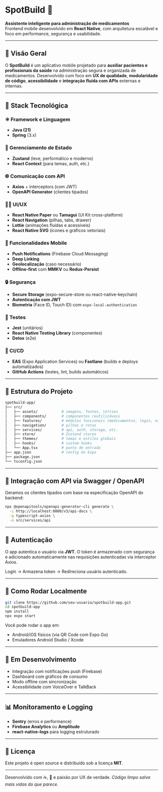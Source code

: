 # SpotBuild 💊  
**Assistente inteligente para administração de medicamentos**  
Frontend mobile desenvolvido em **React Native**, com arquitetura escalável e foco em performance, segurança e usabilidade.

---

## 📌 Visão Geral  
O **SpotBuild** é um aplicativo mobile projetado para **auxiliar pacientes e profissionais da saúde** na administração segura e organizada de medicamentos. Desenvolvido com foco em **UX de qualidade**, **modularidade de código**, **acessibilidade** e **integração fluida com APIs** externas e internas.

---

## 🧱 Stack Tecnológica

### ⚛️ Framework e Linguagem
- **Java (21)**
- **Spring** (3.x)
  
### 🧩 Gerenciamento de Estado
- **Zustand** (leve, performático e moderno)
- **React Context** (para temas, auth, etc.)

### 🌐 Comunicação com API
- **Axios** + interceptors (com JWT)
- **OpenAPI Generator** (clientes tipados)

### 🧑‍🎨 UI/UX
- **React Native Paper** ou **Tamagui** (UI Kit cross-platform)
- **React Navigation** (pilhas, tabs, drawer)
- **Lottie** (animações fluídas e acessíveis)
- **React Native SVG** (ícones e gráficos vetoriais)

### 📱 Funcionalidades Mobile
- **Push Notifications** (Firebase Cloud Messaging)
- **Deep Linking**
- **Geolocalização** (caso necessário)
- **Offline-first** com **MMKV** ou **Redux-Persist**

### 🔒 Segurança
- **Secure Storage** (expo-secure-store ou react-native-keychain)
- **Autenticação com JWT**
- **Biometria** (Face ID, Touch ID) com `expo-local-authentication`

### 🧪 Testes
- **Jest** (unitários)
- **React Native Testing Library** (componentes)
- **Detox** (e2e)

### 🔄 CI/CD
- **EAS** (Expo Application Services) ou **Fastlane** (builds e deploys automatizados)
- **GitHub Actions** (testes, lint, builds automáticos)

---

## 📁 Estrutura do Projeto

```bash
spotbuild-app/
├── src/
│   ├── assets/           # imagens, fontes, lotties
│   ├── components/       # componentes reutilizáveis
│   ├── features/         # módulos funcionais (medicamentos, login, notificações)
│   ├── navigation/       # pilhas e rotas
│   ├── services/         # api, auth, storage, etc.
│   ├── store/            # Zustand stores
│   ├── themes/           # temas e estilos globais
│   ├── hooks/            # custom hooks
│   └── App.tsx           # ponto de entrada
├── app.json              # config do Expo
├── package.json
└── tsconfig.json
````

---

## 🔄 Integração com API via Swagger / OpenAPI

Geramos os clientes tipados com base na especificação OpenAPI do backend:

```bash
npx @openapitools/openapi-generator-cli generate \
  -i http://localhost:8080/v3/api-docs \
  -g typescript-axios \
  -o src/services/api
```

---

## 🔑 Autenticação

O app autentica o usuário via **JWT**. O token é armazenado com segurança e adicionado automaticamente nas requisições autenticadas via interceptor Axios.

Login → Armazena token → Redireciona usuário autenticado.

---

## 🚀 Como Rodar Localmente

```bash
git clone https://github.com/seu-usuario/spotbuild-app.git
cd spotbuild-app
npm install
npx expo start
```

Você pode rodar o app em:

* Android/iOS físicos (via QR Code com Expo Go)
* Emuladores Android Studio / Xcode

---

## 🚧 Em Desenvolvimento

* Integração com notificações push (Firebase)
* Dashboard com gráficos de consumo
* Modo offline com sincronização
* Acessibilidade com VoiceOver e TalkBack

---

## 📊 Monitoramento e Logging

* **Sentry** (erros e performance)
* **Firebase Analytics** ou **Amplitude**
* **react-native-logs** para logging estruturado

---

## 📄 Licença

Este projeto é open source e distribuído sob a licença **MIT**.

---

Desenvolvido com ☕, 💊 e paixão por UX de verdade.
*Código limpo salva mais vidas do que parece.*

```

